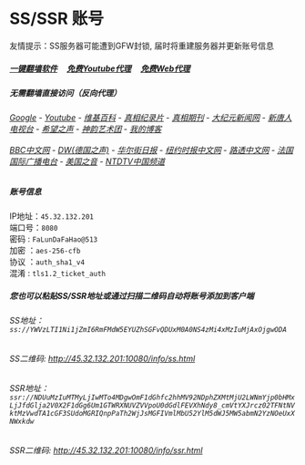 # SS/SSR 账号 

友情提示：SS服务器可能遭到GFW封锁, 届时将重建服务器并更新账号信息

##### [一键翻墙软件](https://github.com/gfw-breaker/nogfw/blob/master/README.md) &nbsp;&nbsp;&nbsp;  [免费Youtube代理](https://github.com/gfw-breaker/heroku-node-proxy#--end--) &nbsp;&nbsp;&nbsp; [免费Web代理](https://github.com/gfw-breaker/you2php-heroku#--end--)


#####  无需翻墙直接访问（反向代理）
######  [Google](http://45.32.132.201:8888/search?q=425事件) - [Youtube](http://45.32.132.201:8700/results?search_query=425事件) - [维基百科](http://45.32.132.201:8100/wiki/喬高-麥塔斯調查報告) - [真相纪录片](http://45.32.132.201:10080/videos) - [真相期刊](http://45.32.132.201:8300/display.aspx?category_id=3&zhuanti_id=2) - [大纪元新闻网](http://45.32.132.201:10080) - [新唐人电视台](http://45.32.132.201:8000) - [希望之声](http://45.32.132.201:8200) - [神韵艺术团](http://45.32.132.201:8000/xtr/gb/prog673.html) - [我的博客](http://45.32.132.201:10000/)<br/> <br/> [BBC中文网](http://45.32.132.201:9100/zhongwen) - [DW(德国之声)](http://45.32.132.201:9200/zh/在线报导/s-9058?&zhongwen=simp) - [华尔街日报](http://45.32.132.201:9300) - [纽约时报中文网](http://45.32.132.201:9400) - [路透中文网](http://45.32.132.201:9500/)  - [法国国际广播电台](http://45.32.132.201:9600/) - [美国之音](http://45.32.132.201:9700/) - [NTDTV中国频道](http://45.32.132.201:10080/info/tv.html)

##### 账号信息
IP地址：`45.32.132.201`  
端口号：`8080`  
密码  : `FaLunDaFaHao@513`  
加密  ：`aes-256-cfb`  
协议  ：`auth_sha1_v4`  
混淆  : `tls1.2_ticket_auth`  

##### 您也可以粘贴SS/SSR地址或通过扫描二维码自动将账号添加到客户端

######  SS地址： `ss://YWVzLTI1Ni1jZmI6RmFMdW5EYUZhSGFvQDUxM0A0NS4zMi4xMzIuMjAxOjgwODA`   
######  SS二维码:  <a href="http://45.32.132.201:10080/info/ss.html" target="_blank">http://45.32.132.201:10080/info/ss.html</a>

######  SSR地址： `ssr://NDUuMzIuMTMyLjIwMTo4MDgwOmF1dGhfc2hhMV92NDphZXMtMjU2LWNmYjp0bHMxLjJfdGlja2V0X2F1dGg6Um1GTWRXNUVZVVpoU0dGdlFEVXhNdy8_cmVtYXJrcz02TFNtNVktMzVwdTA1cGF3SUdoMGRIQnpPaTh2WjJsMGFIVmlMbU52YlM5dWJ5MW5abmN2YzNOeUxXNWxkdw`     
######  SSR二维码:  <a href="http://45.32.132.201:10080/info/ssr.html" target="_blank">http://45.32.132.201:10080/info/ssr.html</a>


